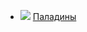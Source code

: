 * ![](/books/sf_history/Андрей%20Муравьёв/Паладины.jpg) [Паладины](/books/sf_history/Андрей%20Муравьёв/Паладины)